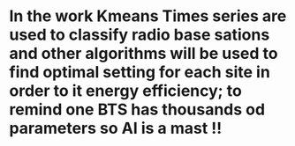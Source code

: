 # In the work Kmeans Times series are used to classify radio base sations and other algorithms will be used to find optimal setting for each site in order to it energy efficiency; to remind one BTS has thousands od parameters so AI is a mast !! 

